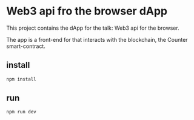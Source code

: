 # Web3 api fro the browser dApp

This project contains the dApp for the talk: Web3 api for the browser.

The app is a front-end for that interacts with the blockchain, the Counter smart-contract.

## install

```bash
npm install
```

## run

```
npm run dev
```